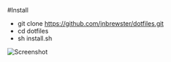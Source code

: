 #Install
- git clone https://github.com/jnbrewster/dotfiles.git
- cd dotfiles
- sh install.sh

![Screenshot](http://i.imgur.com/tJHxJit.png)
